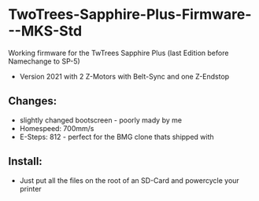 # TwoTrees-Sapphire-Plus-Firmware---MKS-Std
Working firmware for the TwTrees Sapphire Plus (last Edition before Namechange to SP-5)
- Version 2021 with 2 Z-Motors with Belt-Sync and one Z-Endstop
## Changes:
- slightly changed bootscreen - poorly mady by me
- Homespeed: 700mm/s
- E-Steps: 812 - perfect for the BMG clone thats shipped with
## Install:
- Just put all the files on the root of an SD-Card and powercycle your printer
